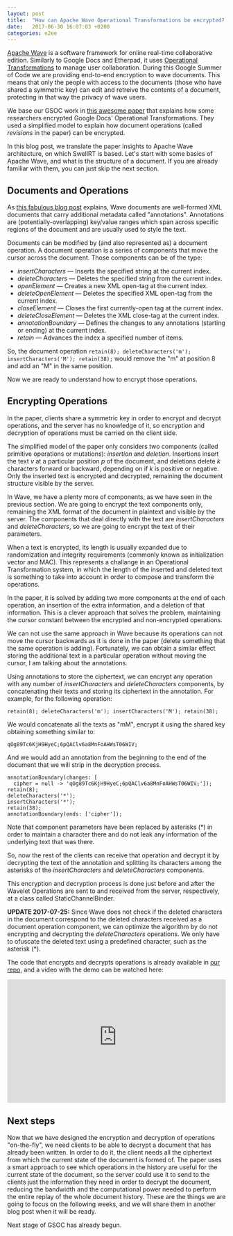 ```yaml
---
layout: post
title:  "How can Apache Wave Operational Transformations be encrypted? (Part 1)"
date:   2017-06-30 16:07:03 +0200
categories: e2ee
---
```

[Apache Wave][wave] is a software framework for online real-time collaborative
edition. Similarly to Google Docs and Etherpad, it uses [Operational
Transformations][ot] to manage user collaboration. During this Google Summer of
Code we are providing end-to-end encryption to wave documents. This means that
only the people with access to the documents (those who have shared a symmetric
key) can edit and retreive the contents of a document, protecting in that way
the privacy of wave users.

We base our GSOC work in [this awesome paper][paper] that explains how some
researchers encrypted Google Docs' Operational Transformations. They used a
simplified model to explain how document operations (called _revisions_ in the
paper) can be encrypted.

In this blog post, we translate the paper insights to Apache Wave architecture,
on which SwellRT is based. Let's start with some basics of Apache Wave,
and what is the structure of a document. If you are already familiar with them,
you can just skip the next section.

## Documents and Operations

As [this fabulous blog post][codecommit] explains, Wave documents are well-formed
XML documents that carry additional metadata called "annotations". Annotations
are (potentially-overlapping) key/value ranges which span across specific regions of
the document and are usually used to style the text.

Documents can be modified by (and also represented as) a document operation. A
document operation is a series of components that move the cursor across the
document. Those components can be of the type:

* _insertCharacters_ — Inserts the specified string at the current index.
* _deleteCharacters_ — Deletes the specified string from the current index.
* _openElement_ — Creates a new XML open-tag at the current index.
* _deleteOpenElement_ — Deletes the specified XML open-tag from the current
  index.
* _closeElement_ — Closes the first currently-open tag at the current index.
* _deleteCloseElement_ — Deletes the XML close-tag at the current index.
* _annotationBoundary_ — Defines the changes to any annotations (starting or
  ending) at the current index.
* _retain_ — Advances the index a specified number of items.

So, the document operation `retain(8); deleteCharacters('m');
insertCharacters('M'); retain(38);` would remove the "m" at position 8 and add
an "M" in the same position.

Now we are ready to understand how to encrypt those operations.

## Encrypting Operations

In the paper, clients share a symmetric key in order to encrypt and decrypt
operations, and the server has no knowledge of it, so encryption and decryption
of operations must be carried on the client side.

The simplified model of the paper only considers two components (called primitive
operations or mutations): _insertion_ and _deletion_. Insertions insert
the text _v_ at a particular position _p_ of the document, and deletions delete
_k_ characters forward or backward, depending on if _k_ is positive or negative.
Only the inserted text is encrypted and decrypted, remaining the document
structure visible by the server.

In Wave, we have a plenty more of components, as we have seen in the previous
section. We are going to encrypt the text components only, remaining the XML format of the
document in plaintext and visible by the server. The components that deal
directly with the text are _insertCharacters_ and _deleteCharacters_, so we are
going to encrypt the text of their parameters.

When a text is encrypted, its length is usually expanded due to randomization
and integrity requirements (commonly known as initialization vector and MAC). This
represents a challange in an Operational Transformation system, in which the
length of the inserted and deleted text is something to take into account in
order to compose and transform the operations.

In the paper, it is solved by adding two more components at the end of each
operation, an insertion of the extra information, and a deletion of that
information. This is a clever approach that solves the problem, maintaining the
cursor constant between the encrypted and non-encrypted operations.

We can not use the same approach in Wave because its operations can not move the
cursor backwards as it is done in the paper (delete something that the same
operation is adding). Fortunately, we can obtain a similar effect storing the
additional text in a particular operation without moving the cursor, I am talking
about the annotations.

Using annotations to store the ciphertext, we can encrypt any operation with any
number of _insertCharacters_ and _deleteCharacters_ components, by concatenating
their texts and storing its ciphertext in the annotation. For example, for the
following operation:

`retain(8); deleteCharacters('m'); insertCharacters('M'); retain(38);`

We would concatenate all the texts as "mM", encrypt it using the shared key
obtaining something similar to:

`qOg89Tc6KjH9HyeC;6pQAClv6a8MnFoAHWsT06WIV;`

And we would add an annotation from the beginning to the end of the document
that we will strip in the decryption process.

```
annotationBoundary(changes: [
  cipher = null -> 'qOg89Tc6KjH9HyeC;6pQAClv6a8MnFoAHWsT06WIV;']);
retain(8);
deleteCharacters('*');
insertCharacters('*');
retain(38);
annotationBoundary(ends: ['cipher']);
```

Note that component parameters have been replaced by asterisks (\*) in order to
maintain a character there and do not leak any information of the underlying
text that was there.

So, now the rest of the clients can receive that operation and decrypt it by
decrypting the text of the annotation and splitting its characters among the
asterisks of the _insertCharacters_ and _deleteCharacters_ components.

This encryption and decryption process is done just before and after the Wavelet
Operations are sent to and received from the server, respectively, at a class
called StaticChannelBinder.

**UPDATE 2017-07-25:** Since Wave does not check if the deleted characters in the document
correspond to the deleted characters received as a document operation component,
we can optimize the algorithm by do not encrypting and decrypting the
_deleteCharacters_ operations. We only have to ofuscate the deleted text using
a predefined character, such as the asterisk (\*).

The code that encrypts and decrypts operations is already available in
[our repo](https://github.com/llopv/incubator-wave/tree/gsoc-2017), and a video
with the demo can be watched here:

<div style="position:relative;height:0;padding-bottom:56.25%">
<iframe src="https://www.youtube-nocookie.com/embed/znxAnH8hg-c?rel=0?ecver=2"
width="640" height="360" frameborder="0"
style="position:absolute;width:100%;height:100%;left:0" allowfullscreen>
</iframe></div>


## Next steps

Now that we have designed the encryption and decryption of operations
"on-the-fly", we need clients to be able to decrypt a document that has already been
written. In order to do it, the client needs all the ciphertext from which the
current state of the document is formed of. The paper uses a smart approach to
see which operations in the history are useful for the current state of the
document, so the server could use it to send to the clients just the information
they need in order to decrypt the document, reducing the bandwidth and the
computational power needed to perform the entire replay of the whole document
history. These are the things we are going to focus on the following weeks, and
we will share them in another blog post when it will be ready.

Next stage of GSOC has already begun.

[wave]: https://en.wikipedia.org/wiki/Apache_Wave
[ot]: https://en.wikipedia.org/wiki/Operational_transformation
[codecommit]: http://www.codecommit.com/blog/java/understanding-and-applying-operational-transformation
[paper]: http://www.tara.tcd.ie/bitstream/handle/2262/68179/paper.pdf;sequence=1
